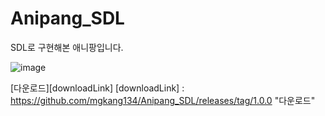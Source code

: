 # Anipang_SDL
SDL로 구현해본 애니팡입니다.

![image](https://user-images.githubusercontent.com/68174637/89724117-172ced00-da3a-11ea-9c65-14b9ff1f56d5.png)

[다운로드][downloadLink]
[downloadLink] : https://github.com/mgkang134/Anipang_SDL/releases/tag/1.0.0 "다운로드"

